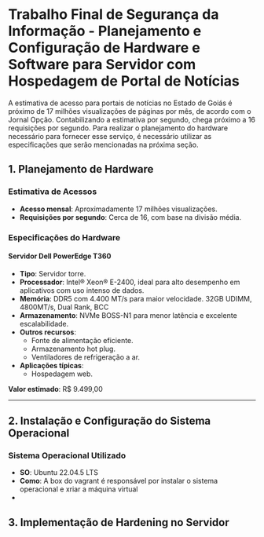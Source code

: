 #  Trabalho Final de Segurança da Informação - Planejamento e Configuração de Hardware e Software para Servidor com Hospedagem de Portal de Notícias  

A estimativa de acesso para portais de notícias no Estado de Goiás é próximo de 17 milhões  visualizações de páginas por mês, de acordo com o Jornal Opção. Contabilizando a estimativa por segundo, chega próximo a 16 requisições por segundo. Para realizar o planejamento do hardware necessário para fornecer esse serviço, é necessário utilizar as especificações que serão mencionadas na próxima seção.

## 1. Planejamento de Hardware  

### Estimativa de Acessos  
- **Acesso mensal**: Aproximadamente 17 milhões visualizações.  
- **Requisições por segundo**: Cerca de 16, com base na divisão média.  

### Especificações do Hardware  

#### **Servidor Dell PowerEdge T360**  
- **Tipo**: Servidor torre.  
- **Processador**: Intel® Xeon® E-2400, ideal para alto desempenho em aplicativos com uso intenso de dados.  
- **Memória**: DDR5 com 4.400 MT/s para maior velocidade.
               32GB UDIMM, 4800MT/s, Dual Rank, BCC 
- **Armazenamento**: NVMe BOSS-N1 para menor latência e excelente escalabilidade.  
- **Outros recursos**:  
  - Fonte de alimentação eficiente.  
  - Armazenamento hot plug.  
  - Ventiladores de refrigeração a ar.  
- **Aplicações típicas**:  
  - Hospedagem web.  

**Valor estimado**: R$ 9.499,00  

---

## 2. Instalação e Configuração do Sistema Operacional  

### Sistema Operacional Utilizado  
- **SO**: Ubuntu 22.04.5 LTS
- **Como**: A box do vagrant é responsável por instalar o sistema operacional e xriar a máquina virtual
- 
## 3. Implementação de Hardening no Servidor


